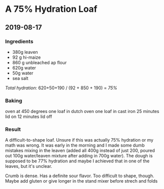 # A 75% Hydration Loaf
## 2019-08-17
### Ingredients
* 380g leaven
* 92 g hi-maize
* 860 g unbleached ap flour
* 620g water
* 50g water
* sea salt

*Total hydration:* 620+50+190 / (92 + 850 + 190) = *75%*

### Baking
oven at 450 degrees
one loaf in dutch oven
one loaf in cast iron
25 minutes lid on
12 minutes lid off

### Result
A difficult-to-shape loaf. Unsure if this was actually 75% hydration or my math was wrong. It was early in the morning and I made some dumb mistakes mixing in the leaven (added all 400g instead of just 200, poured out 100g water/leaven mixture after adding in 700g water). The dough is supposed to be 77% hydration and maybe I achieved that in one of the leaves, but it's unclear. 

Crumb is dense. Has a definite sour flavor. Too difficult to shape, though. Maybe add gluten or give longer in the stand mixer before strech and folds
